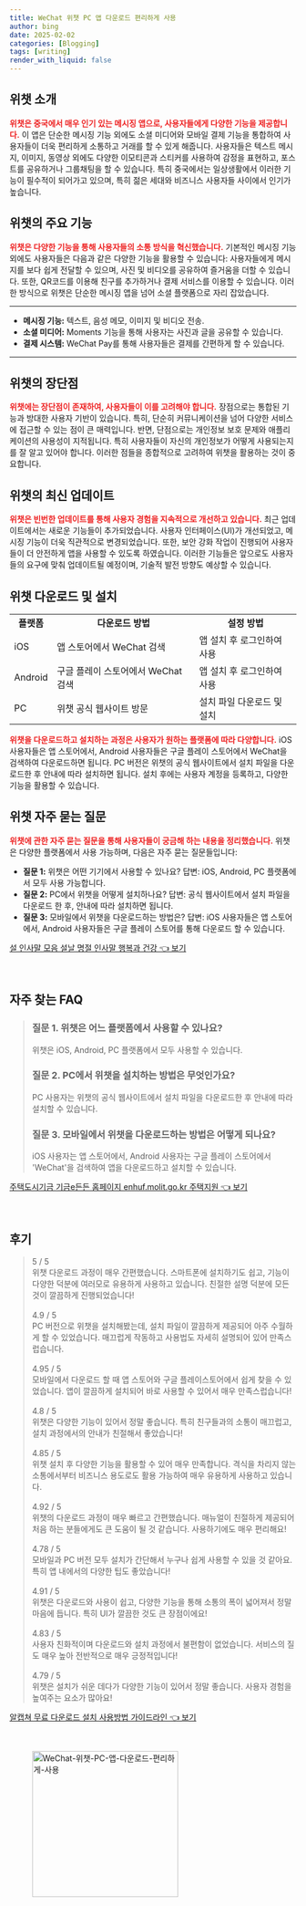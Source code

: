 ```yaml
---
title: WeChat 위챗 PC 앱 다운로드 편리하게 사용
author: bing
date: 2025-02-02
categories: [Blogging]
tags: [writing]
render_with_liquid: false
---
```



<h2 id='위챗_소개'>위챗 소개</h2>

<p><b><span style="color: #ee2323;">위챗은 중국에서 매우 인기 있는 메시징 앱으로, 사용자들에게 다양한 기능을 제공합니다.</span></b> 이 앱은 단순한 메시징 기능 외에도 소셜 미디어와 모바일 결제 기능을 통합하여 사용자들이 더욱 편리하게 소통하고 거래를 할 수 있게 해줍니다. 사용자들은 텍스트 메시지, 이미지, 동영상 외에도 다양한 이모티콘과 스티커를 사용하여 감정을 표현하고, 포스트를 공유하거나 그룹채팅을 할 수 있습니다. 특히 중국에서는 일상생활에서 이러한 기능이 필수적이 되어가고 있으며, 특히 젊은 세대와 비즈니스 사용자들 사이에서 인기가 높습니다.</p>

<h2 id='위챗_기능'>위챗의 주요 기능</h2>

<p><b><span style="color: #ee2323;">위챗은 다양한 기능을 통해 사용자들의 소통 방식을 혁신했습니다.</span></b> 기본적인 메시징 기능 외에도 사용자들은 다음과 같은 다양한 기능을 활용할 수 있습니다: 사용자들에게 메시지를 보다 쉽게 전달할 수 있으며, 사진 및 비디오를 공유하여 즐거움을 더할 수 있습니다. 또한, QR코드를 이용해 친구를 추가하거나 결제 서비스를 이용할 수 있습니다. 이러한 방식으로 위챗은 단순한 메시징 앱을 넘어 소셜 플랫폼으로 자리 잡았습니다.</p>

<hr />

<ul>
    <li><b>메시징 기능:</b> 텍스트, 음성 메모, 이미지 및 비디오 전송.</li>
    <li><b>소셜 미디어:</b> Moments 기능을 통해 사용자는 사진과 글을 공유할 수 있습니다.</li>
    <li><b>결제 시스템:</b> WeChat Pay를 통해 사용자들은 결제를 간편하게 할 수 있습니다.</li>
</ul>

<hr />

<h2 id='위챗_장단점'>위챗의 장단점</h2>

<p><b><span style="color: #ee2323;">위챗에는 장단점이 존재하여, 사용자들이 이를 고려해야 합니다.</span></b> 장점으로는 통합된 기능과 방대한 사용자 기반이 있습니다. 특히, 단순히 커뮤니케이션을 넘어 다양한 서비스에 접근할 수 있는 점이 큰 매력입니다. 반면, 단점으로는 개인정보 보호 문제와 애플리케이션의 사용성이 지적됩니다. 특히 사용자들이 자신의 개인정보가 어떻게 사용되는지를 잘 알고 있어야 합니다. 이러한 점들을 종합적으로 고려하여 위챗을 활용하는 것이 중요합니다.</p>

<h2 id='위챗_업데이트'>위챗의 최신 업데이트</h2>

<p><b><span style="color: #ee2323;">위챗은 빈번한 업데이트를 통해 사용자 경험을 지속적으로 개선하고 있습니다.</span></b> 최근 업데이트에서는 새로운 기능들이 추가되었습니다. 사용자 인터페이스(UI)가 개선되었고, 메시징 기능이 더욱 직관적으로 변경되었습니다. 또한, 보안 강화 작업이 진행되어 사용자들이 더 안전하게 앱을 사용할 수 있도록 하였습니다. 이러한 기능들은 앞으로도 사용자들의 요구에 맞춰 업데이트될 예정이며, 기술적 발전 방향도 예상할 수 있습니다.</p>

<h2 id='위챗_다운로드_및_설치'>위챗 다운로드 및 설치</h2>

<table>
    <tr>
        <td style="text-align: center; height: 17px;"><b>플랫폼</b></td>
        <td style="text-align: center; height: 17px;"><b>다운로드 방법</b></td>
        <td style="text-align: center; height: 17px;"><b>설정 방법</b></td>
    </tr>
    <tr>
        <td>iOS</td>
        <td>앱 스토어에서 WeChat 검색</td>
        <td>앱 설치 후 로그인하여 사용</td>
    </tr>
    <tr>
        <td>Android</td>
        <td>구글 플레이 스토어에서 WeChat 검색</td>
        <td>앱 설치 후 로그인하여 사용</td>
    </tr>
    <tr>
        <td>PC</td>
        <td>위챗 공식 웹사이트 방문</td>
        <td>설치 파일 다운로드 및 설치</td>
    </tr>
</table>

<p><b><span style="color: #ee2323;">위챗을 다운로드하고 설치하는 과정은 사용자가 원하는 플랫폼에 따라 다양합니다.</span></b> iOS 사용자들은 앱 스토어에서, Android 사용자들은 구글 플레이 스토어에서 WeChat을 검색하여 다운로드하면 됩니다. PC 버전은 위챗의 공식 웹사이트에서 설치 파일을 다운로드한 후 안내에 따라 설치하면 됩니다. 설치 후에는 사용자 계정을 등록하고, 다양한 기능을 활용할 수 있습니다.</p>

<h2 id='위챗_자주_묻는_질문'>위챗 자주 묻는 질문</h2>

<p><b><span style="color: #ee2323;">위챗에 관한 자주 묻는 질문을 통해 사용자들이 궁금해 하는 내용을 정리했습니다.</span></b> 위챗은 다양한 플랫폼에서 사용 가능하며, 다음은 자주 묻는 질문들입니다:</p>

<ul>
    <li><b>질문 1:</b> 위챗은 어떤 기기에서 사용할 수 있나요? 답변: iOS, Android, PC 플랫폼에서 모두 사용 가능합니다.</li>
    <li><b>질문 2:</b> PC에서 위챗을 어떻게 설치하나요? 답변: 공식 웹사이트에서 설치 파일을 다운로드 한 후, 안내에 따라 설치하면 됩니다.</li>
    <li><b>질문 3:</b> 모바일에서 위챗을 다운로드하는 방법은? 답변: iOS 사용자들은 앱 스토어에서, Android 사용자들은 구글 플레이 스토어를 통해 다운로드 할 수 있습니다.</li>
</ul>


<p><a class="click-button" title="설 인사말 모음 설날 명절 인사말 행복과 건강" href="https://yellowplanner.github.io/posts/%EC%84%A4-%EC%9D%B8%EC%82%AC%EB%A7%90-%EB%AA%A8%EC%9D%8C-%EC%84%A4%EB%82%A0-%EB%AA%85%EC%A0%88-%EC%9D%B8%EC%82%AC%EB%A7%90-%ED%96%89%EB%B3%B5%EA%B3%BC-%EA%B1%B4%EA%B0%95/" rel="dofollow">설 인사말 모음 설날 명절 인사말 행복과 건강 👈 보기</a></p><br>
<h2 id='자주_찾는_FAQ'>자주 찾는 FAQ</h2>
<div itemscope="" itemtype="https://schema.org/FAQPage"> 
<blockquote> 
<div itemscope="" itemprop="mainEntity" itemtype="https://schema.org/Question"> 
<h3 itemprop="name">질문 1. 위챗은 어느 플랫폼에서 사용할 수 있나요?</h3> 
<div itemscope="" itemprop="acceptedAnswer" itemtype="https://schema.org/Answer"> 
<span itemprop="text"> 
<p>위챗은 iOS, Android, PC 플랫폼에서 모두 사용할 수 있습니다.</p> 
</span> 
</div> 
</div> 

<div itemscope="" itemprop="mainEntity" itemtype="https://schema.org/Question"> 
<h3 itemprop="name">질문 2. PC에서 위챗을 설치하는 방법은 무엇인가요?</h3> 
<div itemscope="" itemprop="acceptedAnswer" itemtype="https://schema.org/Answer"> 
<span itemprop="text"> 
<p>PC 사용자는 위챗의 공식 웹사이트에서 설치 파일을 다운로드한 후 안내에 따라 설치할 수 있습니다.</p> 
</span> 
</div> 
</div> 

<div itemscope="" itemprop="mainEntity" itemtype="https://schema.org/Question"> 
<h3 itemprop="name">질문 3. 모바일에서 위챗을 다운로드하는 방법은 어떻게 되나요?</h3> 
<div itemscope="" itemprop="acceptedAnswer" itemtype="https://schema.org/Answer"> 
<span itemprop="text"> 
<p>iOS 사용자는 앱 스토어에서, Android 사용자는 구글 플레이 스토어에서 'WeChat'을 검색하여 앱을 다운로드하고 설치할 수 있습니다.</p> 
</span> 
</div> 
</div> 

</blockquote> 
</div>
<p><a class="click-button" title="주택도시기금 기금e든든 홈페이지 enhuf.molit.go.kr 주택지원" href="https://yellowplanner.github.io/posts/%EC%A3%BC%ED%83%9D%EB%8F%84%EC%8B%9C%EA%B8%B0%EA%B8%88-%EA%B8%B0%EA%B8%88e%EB%93%A0%EB%93%A0-%ED%99%88%ED%8E%98%EC%9D%B4%EC%A7%80-enhuf.molit.go.kr-%EC%A3%BC%ED%83%9D%EC%A7%80%EC%9B%90/" rel="dofollow">주택도시기금 기금e든든 홈페이지 enhuf.molit.go.kr 주택지원 👈 보기</a></p><br>
<h2 id='후기'>후기</h2>
<div itemscope itemtype="https://schema.org/Product">
  <blockquote>
  <div itemprop="review" itemscope itemtype="https://schema.org/Review">
      <div itemprop="reviewRating" itemscope itemtype="https://schema.org/Rating"> <span itemprop="ratingValue">5</span> / <span itemprop="bestRating">5</span> </div>
      <span itemprop="reviewBody">위챗 다운로드 과정이 매우 간편했습니다. 스마트폰에 설치하기도 쉽고, 기능이 다양한 덕분에 여러모로 유용하게 사용하고 있습니다. 친절한 설명 덕분에 모든 것이 깔끔하게 진행되었습니다!</span>
  </div>
  <br>
  <div itemprop="review" itemscope itemtype="https://schema.org/Review">
      <div itemprop="reviewRating" itemscope itemtype="https://schema.org/Rating"> <span itemprop="ratingValue">4.9</span> / <span itemprop="bestRating">5</span> </div>
      <span itemprop="reviewBody">PC 버전으로 위챗을 설치해봤는데, 설치 파일이 깔끔하게 제공되어 아주 수월하게 할 수 있었습니다. 매끄럽게 작동하고 사용법도 자세히 설명되어 있어 만족스럽습니다.</span>
  </div>
  <br>
  <div itemprop="review" itemscope itemtype="https://schema.org/Review">
      <div itemprop="reviewRating" itemscope itemtype="https://schema.org/Rating"> <span itemprop="ratingValue">4.95</span> / <span itemprop="bestRating">5</span> </div>
      <span itemprop="reviewBody">모바일에서 다운로드 할 때 앱 스토어와 구글 플레이스토어에서 쉽게 찾을 수 있었습니다. 앱이 깔끔하게 설치되어 바로 사용할 수 있어서 매우 만족스럽습니다!</span>
  </div>
  <br>
  <div itemprop="review" itemscope itemtype="https://schema.org/Review">
      <div itemprop="reviewRating" itemscope itemtype="https://schema.org/Rating"> <span itemprop="ratingValue">4.8</span> / <span itemprop="bestRating">5</span> </div>
      <span itemprop="reviewBody">위챗은 다양한 기능이 있어서 정말 좋습니다. 특히 친구들과의 소통이 매끄럽고, 설치 과정에서의 안내가 친절해서 좋았습니다!</span>
  </div>
  <br>
  <div itemprop="review" itemscope itemtype="https://schema.org/Review">
      <div itemprop="reviewRating" itemscope itemtype="https://schema.org/Rating"> <span itemprop="ratingValue">4.85</span> / <span itemprop="bestRating">5</span> </div>
      <span itemprop="reviewBody">위챗 설치 후 다양한 기능을 활용할 수 있어 매우 만족합니다. 격식을 차리지 않는 소통에서부터 비즈니스 용도로도 활용 가능하여 매우 유용하게 사용하고 있습니다.</span>
  </div>
  <br>
  <div itemprop="review" itemscope itemtype="https://schema.org/Review">
      <div itemprop="reviewRating" itemscope itemtype="https://schema.org/Rating"> <span itemprop="ratingValue">4.92</span> / <span itemprop="bestRating">5</span> </div>
      <span itemprop="reviewBody">위챗의 다운로드 과정이 매우 빠르고 간편했습니다. 매뉴얼이 친절하게 제공되어 처음 하는 분들에게도 큰 도움이 될 것 같습니다. 사용하기에도 매우 편리해요!</span>
  </div>
  <br>
  <div itemprop="review" itemscope itemtype="https://schema.org/Review">
      <div itemprop="reviewRating" itemscope itemtype="https://schema.org/Rating"> <span itemprop="ratingValue">4.78</span> / <span itemprop="bestRating">5</span> </div>
      <span itemprop="reviewBody">모바일과 PC 버전 모두 설치가 간단해서 누구나 쉽게 사용할 수 있을 것 같아요. 특히 앱 내에서의 다양한 팁도 좋았습니다!</span>
  </div>
  <br>
  <div itemprop="review" itemscope itemtype="https://schema.org/Review">
      <div itemprop="reviewRating" itemscope itemtype="https://schema.org/Rating"> <span itemprop="ratingValue">4.91</span> / <span itemprop="bestRating">5</span> </div>
      <span itemprop="reviewBody">위챗은 다운로드와 사용이 쉽고, 다양한 기능을 통해 소통의 폭이 넓어져서 정말 마음에 듭니다. 특히 UI가 깔끔한 것도 큰 장점이에요!</span>
  </div>
  <br>
  <div itemprop="review" itemscope itemtype="https://schema.org/Review">
      <div itemprop="reviewRating" itemscope itemtype="https://schema.org/Rating"> <span itemprop="ratingValue">4.83</span> / <span itemprop="bestRating">5</span> </div>
      <span itemprop="reviewBody">사용자 친화적이며 다운로드와 설치 과정에서 불편함이 없었습니다. 서비스의 질도 매우 높아 전반적으로 매우 긍정적입니다!</span>
  </div>
  <br>
  <div itemprop="review" itemscope itemtype="https://schema.org/Review">
      <div itemprop="reviewRating" itemscope itemtype="https://schema.org/Rating"> <span itemprop="ratingValue">4.79</span> / <span itemprop="bestRating">5</span> </div>
      <span itemprop="reviewBody">위챗은 설치가 쉬운 데다가 다양한 기능이 있어서 정말 좋습니다. 사용자 경험을 높여주는 요소가 많아요!</span>
  </div>
  </blockquote>
</div>
<p><a class="click-button" title="알캡쳐 무료 다운로드 설치 사용방법 가이드라인" href="https://yellowplanner.github.io/posts/%EC%95%8C%EC%BA%A1%EC%B3%90-%EB%AC%B4%EB%A3%8C-%EB%8B%A4%EC%9A%B4%EB%A1%9C%EB%93%9C-%EC%84%A4%EC%B9%98-%EC%82%AC%EC%9A%A9%EB%B0%A9%EB%B2%95-%EA%B0%80%EC%9D%B4%EB%93%9C%EB%9D%BC%EC%9D%B8/" rel="dofollow">알캡쳐 무료 다운로드 설치 사용방법 가이드라인 👈 보기</a></p><br>
<figure class="image"><img src="https://yellowplanner.github.io/assets/img/thumbnail/WeChat-위챗-PC-앱-다운로드-편리하게-사용.webp" alt="WeChat-위챗-PC-앱-다운로드-편리하게-사용" width="256" height="256"></figure>